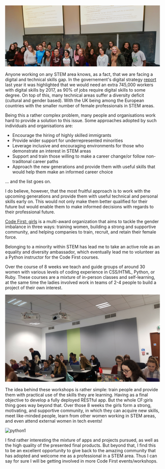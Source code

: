 <!--
.. title: Sheffield Code First:girls
.. author: Tania Allard
.. slug: sheffield-code-firstgirls
.. date: 2017-05-18 09:32:49 UTC+01:00
.. tags:
.. category:
.. link:
.. description:
.. type: text
-->


![python1](/images/CF_python1.jpg)

Anyone working on any STEM area knows, as a fact, that we are facing a digital and technical skills gap.  In the governement's digital strategy [report](https://www.bbc.co.uk/news/business-36510266) last year it
was highlighted that we would need an extra 745,000 workers with digital skills by 2017, as 90% of jobs require digital skills to some degree.
On top of this, many technical areas suffer a diversity deficit (cultural and gender based).
With the UK being among the European countries with the smaller number of female
professionals in STEM areas.

Being this a rather complex problem, many people and organisations work hard to provide a solution to this issue.  Some approaches adopted by such individuals and organisations are:

* Encourage the hiring of highly skilled immigrants
* Provide wider support for underrepresented minorities
* Leverage inclusive and encouraging environments for those who
demonstrate an interest in STEM areas
* Support and train those willing to make a career change/or follow non-traditonal career paths
* Approach the new generations and provide them with useful skills that would help them
make an informed career choice

... and the list goes on.

I do believe, however, that the most fruitful approach is to work with the upcoming generations and provide them with useful technical and personal skills early on. This would not only make them better qualified for their future but would enable them to make informed decisions with regards to their professional future.

[Code First: girls](https://www.codefirstgirls.org.uk) is a multi-award organization that aims to tackle the gender imbalance in three ways: training women, building a strong and supportive community, and helping companies to train, recruit, and retain their female force.

Belonging to a minority within STEM has lead me to take an active role as an equality and diversity ambassador, which eventually lead me to volunteer as a Python instructor for the Code First courses.

Over the course of 8 weeks we teach and guide groups of around 30 women with various levels of coding experience in CSS/HTML, Python, or Ruby. These courses are a mixture of in-person classes and self-learning, at the same time the ladies involved work in teams of 2-4 people to build a project of their own interest.

![python1](/images/CF_python3.jpg)

The idea behind these workshops is rather simple: train people and provide them with practical use of the skills they are learning. Having as a final objective to develop a fully deployed RESTful app. But the whole CF:girls thing goes way beyond that. Over those 8 weeks the girls form a strong, motivating, and supportive community, in which they can acquire new skills, meet like-minded people, learn from other women working in STEM areas, and even attend external women in tech events!

![python1](/images/CF_python2.jpg)


 I find rather interesting the mixture of apps and projects pursued, as well as the high quality of the presented final products. But beyond that, I find this to be an excellent opportunity to give back to the amazing community that has adopted and welcome me as a professional in a STEM area. Thus I can say for sure I will be getting involved in more Code First events/workshops.
